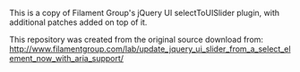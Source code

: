 This is a copy of Filament Group's jQuery UI selectToUISlider plugin, with additional patches added on top of it. 

This repository was created from the original source download from: http://www.filamentgroup.com/lab/update_jquery_ui_slider_from_a_select_element_now_with_aria_support/

